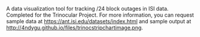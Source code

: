 A data visualization tool for tracking /24 block outages in ISI data. Completed for the Trinocular Project. For more information, you can request sample data at https://ant.isi.edu/datasets/index.html and sample output at http://4ndygu.github.io/files/trinocstripchartimage.png.
